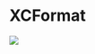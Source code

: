 # XCFormat

[![](https://linkmaker.itunes.apple.com/assets/shared/badges/en-us/macappstore-lrg.svg)](https://geo.itunes.apple.com/us/app/xcformat/id1165321484?mt=12)